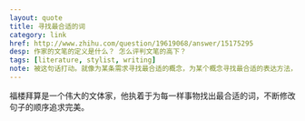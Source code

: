 ```yaml
---
layout: quote
title: 寻找最合适的词
category: link
href: http://www.zhihu.com/question/19619068/answer/15175295
desp: 作家的文笔的定义是什么？ 怎么评判文笔的高下？
tags: [literature, stylist, writing]
note: 被这句话打动。就像为某条需求寻找最合适的概念，为某个概念寻找最合适的表达方法，为某种体验寻找最合适的布局和交互一样；感觉敏锐、表呈精准，永远是文学/写作/编程/任何艺术所孜孜追求的终极目标。
---
```



福楼拜算是一个伟大的文体家，他执着于为每一样事物找出最合适的词，不断修改句子的顺序追求完美。


